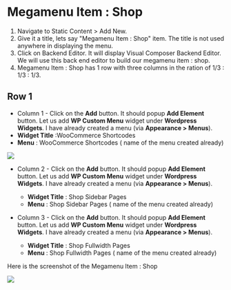 # Megamenu Item : Shop

1. Navigate to Static Content > Add New.
2. Give it a title, lets say "Megamenu Item : Shop" item. The title is not used anywhere in displaying the menu.
3. Click on Backend Editor. It will display Visual Composer Backend Editor. We will use this back end editor to build our megamenu item : shop.
4. Megamenu Item : Shop has 1 row with three columns in the ration of 1/3 : 1/3 : 1/3.


## Row 1

 * Column 1 - Click on the **Add** button. It should popup **Add Element** button. Let us add **WP Custom Menu** widget under **Wordpress Widgets**. I have already created a menu (via **Appearance > Menus**).
  * **Widget Title** :WooCommerce Shortcodes
  * **Menu** : WooCommerce Shortcodes ( name of the menu created already)

  ![](http://transvelo.github.io/unicase/docs/images/megamenu-item-shop-setting.png)

* Column 2 - Click on the **Add** button. It should popup **Add Element** button. Let us add **WP Custom Menu** widget under **Wordpress Widgets**. I have already created a menu (via **Appearance > Menus**).
  * **Widget Title** : Shop Sidebar Pages
  * **Menu** : Shop Sidebar Pages ( name of the menu created already)

* Column 3 - Click on the **Add** button. It should popup **Add Element** button. Let us add **WP Custom Menu** widget under **Wordpress Widgets**. I have already created a menu (via **Appearance > Menus**).
  * **Widget Title** : Shop Fullwidth Pages
  * **Menu** : Shop Fullwidth Pages ( name of the menu created already)

Here is the screenshot of the Megamenu Item : Shop

  ![](http://transvelo.github.io/unicase/docs/images/megamenu-item-shop.png)
